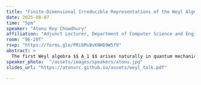 ```yaml
---
title: "Finite-Dimensional Irreducible Representations of the Weyl Algebra in Characteristic p>0"
date: 2025-08-07
time: "5pm"
speaker: "Atonu Roy Chowdhury"
affiliation: "Adjunct Lecturer, Department of Computer Science and Engineering, School of Data and Sciences, BRAC University"
room: "9E-20T"
rsvp: "https://forms.gle/PRibMsBvKNHD9W5f9"
abstract: >
  The first Weyl algebra $$ A_1 $$ arises naturally in quantum mechanics as the algebra generated by position and momentum operators, satisfying the canonical commutation relation $$ [∂,x]=1 $$. In characteristic zero, this algebra admits no nontrivial finite-dimensional representations. In contrast, over a field of characteristic $$ p>0$$, $$A_1 $$ has a much richer structure: it admits a large center and possesses many finite-dimensional irreducible representations. In this talk, we describe how these representations can be classified by central characters, and how their dimensions are governed by algebraic properties of the center.
speaker_photo:  "/assets/images/speakers/atonu.jpg"
slides_url: "https://atonurc.github.io/assets/weyl_talk.pdf"

---
```

